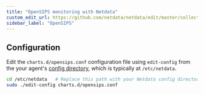 ```yaml
---
title: "OpenSIPS monitoring with Netdata"
custom_edit_url: https://github.com/netdata/netdata/edit/master/collectors/charts.d.plugin/opensips/README.md
sidebar_label: "OpenSIPS"
---
```




## Configuration

Edit the `charts.d/opensips.conf` configuration file using `edit-config` from the your agent's [config
directory](/docs/agent/step-by-step/step-04#find-your-netdataconf-file), which is typically at `/etc/netdata`.

```bash
cd /etc/netdata   # Replace this path with your Netdata config directory, if different
sudo ./edit-config charts.d/opensips.conf
```


